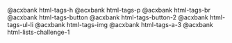 @acxbank html-tags-h
@acxbank html-tags-p
@acxbank html-tags-br
@acxbank html-tags-button
@acxbank html-tags-button-2
@acxbank html-tags-ul-li
@acxbank html-tags-img
@acxbank html-tags-a-3
@acxbank html-lists-challenge-1
